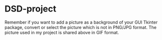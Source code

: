 # DSD-project
Remember if you want to add a picture as a background of your GUI Tkinter package, convert or select the picture which is not in PNG/JPG format.
The picture used in my project is shared above in GIF format.
